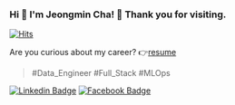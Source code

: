 ### Hi 👋 I'm Jeongmin Cha! 🤗 Thank you for visiting. 

[![Hits](https://hits.seeyoufarm.com/api/count/incr/badge.svg?url=https%3A%2F%2Fgithub.com%2Fjeongmincha)](https://hits.seeyoufarm.com)

Are you curious about my career? 👉[resume](https://github.com/jeongmincha/resume)

> \#Data_Engineer \#Full_Stack \#MLOps  
  
[![Linkedin Badge](https://img.shields.io/badge/-LinkedIn-blue?style=flat-square&logo=Linkedin&logoColor=white&link=https://www.linkedin.com/in/jeongmincha/)](https://www.linkedin.com/in/jeongmincha/)
[![Facebook Badge](https://img.shields.io/badge/facebook-1877f2?style=flat-square&logo=facebook&logoColor=white&link=https://www.facebook.com/cjm9236)](https://www.facebook.com/cjm9236)               

<!--
- 🔭 I’m currently working on ...
- 🌱 I’m currently learning ...
- 👯 I’m looking to collaborate on ...
- 🤔 I’m looking for help with ...
- 💬 Ask me about ...
- 📫 How to reach me: ...
- 😄 Pronouns: ...
- ⚡ Fun fact: ...
-->